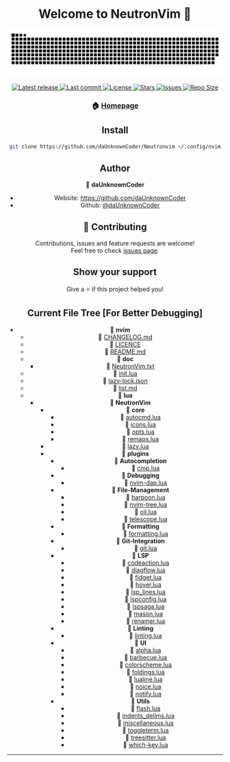 <h1 align="center">Welcome to NeutronVim 👋</h1>

![Snake](https://github.com/daUnknownCoder/NeutronVim/blob/output/github-contribution-grid-snake-dark.svg)

<div align="center"><p>
    <a href="https://github.com/daUnknownCoder/NeutronVim/releases/tag/release">
      <img alt="Latest release" src="https://img.shields.io/github/v/release/daUnknownCoder/NeutronVim?style=for-the-badge&logo=starship&color=C9CBFF&logoColor=D9E0EE&labelColor=302D41" />
    </a>
    <a href="https://github.com/daUnknownCoder/NeutronVim/pulse">
      <img alt="Last commit" src="https://img.shields.io/github/last-commit/daUnknownCoder/NeutronVim?style=for-the-badge&logo=starship&color=8bd5ca&logoColor=D9E0EE&labelColor=302D41"/>
    </a>
    <a href="https://github.com/daUnknownCoder/NeutronVim/blob/nvim/LICENSE">
      <img alt="License" src="https://img.shields.io/github/license/daUnknownCoder/NeutronVim?style=for-the-badge&logo=starship&color=ee999f&logoColor=D9E0EE&labelColor=302D41" />
    </a>
    <a href="https://github.com/daUnknownCoder/NeutronVim/stargazers">
      <img alt="Stars" src="https://img.shields.io/github/stars/daUnknownCoder/NeutronVim?style=for-the-badge&logo=starship&color=c69ff5&logoColor=D9E0EE&labelColor=302D41" />
    </a>
    <a href="https://github.com/daUnknownCoder/NeutronVim/issues">
      <img alt="Issues" src="https://img.shields.io/github/issues/daUnknownCoder/NeutronVim?style=for-the-badge&logo=bilibili&color=F5E0DC&logoColor=D9E0EE&labelColor=302D41" />
    </a>
    <a href="https://github.com/daUnknownCoder/NeutronVim">
      <img alt="Repo Size" src="https://img.shields.io/github/repo-size/daUnknownCoder/NeutronVim?color=%23DDB6F2&label=SIZE&logo=codesandbox&style=for-the-badge&logoColor=D9E0EE&labelColor=302D41" />
    </a>

### 🏠 [Homepage](https://github.com/daUnknownCoder/NeutronVim)

## Install

```sh
git clone https://github.com/daUnknownCoder/Neutronvim ~/.config/nvim
```

## Author

👤 **daUnknownCoder**

- Website: https://github.com/daUnknownCoder
- Github: [@daUnknownCoder](https://github.com/daUnknownCoder)

## 🤝 Contributing

Contributions, issues and feature requests are welcome!<br />Feel free to check [issues page](https://github.com/daUnknownCoder/NeutronVim/issues).

## Show your support

Give a ⭐️ if this project helped you!

</a>

## Current File Tree [For Better Debugging]

- 📂 **nvim**
  - 📄 [CHANGELOG.md](CHANGELOG.md)
  - 📄 [LICENCE](LICENCE)
  - 📄 [README.md](README.md)
  - 📂 **doc**
    - 📄 [NeutronVim.txt](doc/NeutronVim.txt)
  - 📄 [init.lua](init.lua)
  - 📄 [lazy\-lock.json](lazy-lock.json)
  - 📄 [list.md](list.md)
  - 📂 **lua**
    - 📂 **NeutronVim**
      - 📂 **core**
        - 📄 [autocmd.lua](lua/NeutronVim/core/autocmd.lua)
        - 📄 [icons.lua](lua/NeutronVim/core/icons.lua)
        - 📄 [opts.lua](lua/NeutronVim/core/opts.lua)
        - 📄 [remaps.lua](lua/NeutronVim/core/remaps.lua)
      - 📄 [lazy.lua](lua/NeutronVim/lazy.lua)
      - 📂 **plugins**
        - 📂 **Autocompletion**
          - 📄 [cmp.lua](lua/NeutronVim/plugins/Autocompletion/cmp.lua)
        - 📂 **Debugging**
          - 📄 [nvim\-dap.lua](lua/NeutronVim/plugins/Debugging/nvim-dap.lua)
        - 📂 **File\-Management**
          - 📄 [harpoon.lua](lua/NeutronVim/plugins/File-Management/harpoon.lua)
          - 📄 [nvim\-tree.lua](lua/NeutronVim/plugins/File-Management/nvim-tree.lua)
          - 📄 [oil.lua](lua/NeutronVim/plugins/File-Management/oil.lua)
          - 📄 [telescope.lua](lua/NeutronVim/plugins/File-Management/telescope.lua)
        - 📂 **Formatting**
          - 📄 [formatting.lua](lua/NeutronVim/plugins/Formatting/formatting.lua)
        - 📂 **Git\-Integration**
          - 📄 [git.lua](lua/NeutronVim/plugins/Git-Integration/git.lua)
        - 📂 **LSP**
          - 📄 [codeaction.lua](lua/NeutronVim/plugins/LSP/codeaction.lua)
          - 📄 [diagflow.lua](lua/NeutronVim/plugins/LSP/diagflow.lua)
          - 📄 [fidget.lua](lua/NeutronVim/plugins/LSP/fidget.lua)
          - 📄 [hover.lua](lua/NeutronVim/plugins/LSP/hover.lua)
          - 📄 [lsp_lines.lua](lua/NeutronVim/plugins/LSP/lsp_lines.lua)
          - 📄 [lspconfig.lua](lua/NeutronVim/plugins/LSP/lspconfig.lua)
          - 📄 [lspsaga.lua](lua/NeutronVim/plugins/LSP/lspsaga.lua)
          - 📄 [mason.lua](lua/NeutronVim/plugins/LSP/mason.lua)
          - 📄 [renamer.lua](lua/NeutronVim/plugins/LSP/renamer.lua)
        - 📂 **Linting**
          - 📄 [linting.lua](lua/NeutronVim/plugins/Linting/linting.lua)
        - 📂 **UI**
          - 📄 [alpha.lua](lua/NeutronVim/plugins/UI/alpha.lua)
          - 📄 [barbecue.lua](lua/NeutronVim/plugins/UI/barbecue.lua)
          - 📄 [colorscheme.lua](lua/NeutronVim/plugins/UI/colorscheme.lua)
          - 📄 [foldings.lua](lua/NeutronVim/plugins/UI/foldings.lua)
          - 📄 [lualine.lua](lua/NeutronVim/plugins/UI/lualine.lua)
          - 📄 [noice.lua](lua/NeutronVim/plugins/UI/noice.lua)
          - 📄 [notify.lua](lua/NeutronVim/plugins/UI/notify.lua)
        - 📂 **Utils**
          - 📄 [flash.lua](lua/NeutronVim/plugins/Utils/flash.lua)
          - 📄 [indents_delims.lua](lua/NeutronVim/plugins/Utils/indents_delims.lua)
          - 📄 [miscellaneous.lua](lua/NeutronVim/plugins/Utils/miscellaneous.lua)
          - 📄 [toggleterm.lua](lua/NeutronVim/plugins/Utils/toggleterm.lua)
          - 📄 [treesitter.lua](lua/NeutronVim/plugins/Utils/treesitter.lua)
          - 📄 [which\-key.lua](lua/NeutronVim/plugins/Utils/which-key.lua)

---

